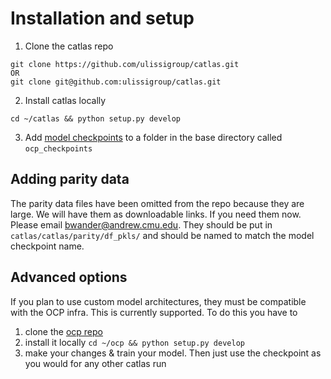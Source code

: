 # Installation and setup

1. Clone the catlas repo 
```
git clone https://github.com/ulissigroup/catlas.git
OR
git clone git@github.com:ulissigroup/catlas.git
```
2. Install catlas locally
```
cd ~/catlas && python setup.py develop
```
3. Add [model checkpoints](https://github.com/Open-Catalyst-Project/ocp/blob/main/MODELS.md) to a folder in the base directory called `ocp_checkpoints`

## Adding parity data
The parity data files have been omitted from the repo because they are large. We will have them as downloadable links. If you need them now. Please email bwander@andrew.cmu.edu. They should be put in `catlas/catlas/parity/df_pkls/` and should be named to match the model checkpoint name.

## Advanced options
If you plan to use custom model architectures, they must be compatible with the OCP infra. This is currently supported. To do this you have to
1. clone the [ocp repo](https://github.com/Open-Catalyst-Project/ocp)
2. install it locally `cd ~/ocp && python setup.py develop`
3. make your changes & train your model. Then just use the checkpoint as you would for any other catlas run
